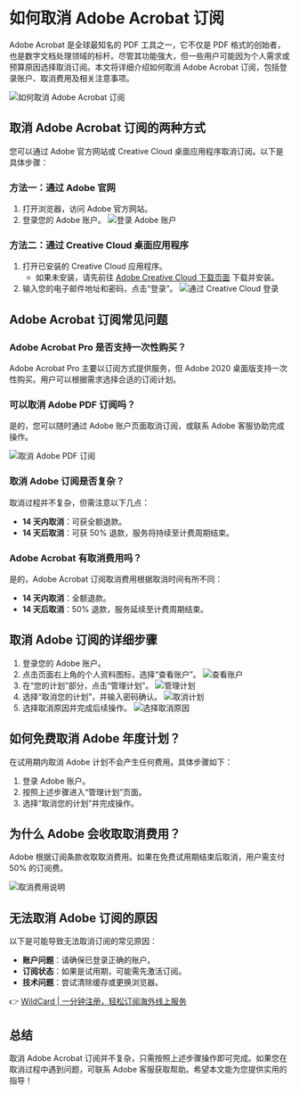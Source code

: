 # 如何取消 Adobe Acrobat 订阅

Adobe Acrobat 是全球最知名的 PDF 工具之一，它不仅是 PDF 格式的创始者，也是数字文档处理领域的标杆。尽管其功能强大，但一些用户可能因为个人需求或预算原因选择取消订阅。本文将详细介绍如何取消 Adobe Acrobat 订阅，包括登录账户、取消费用及相关注意事项。

![如何取消 Adobe Acrobat 订阅](https://bbtdd.com/img/45082223742806.webp)

## 取消 Adobe Acrobat 订阅的两种方式

您可以通过 Adobe 官方网站或 Creative Cloud 桌面应用程序取消订阅。以下是具体步骤：

### 方法一：通过 Adobe 官网

1. 打开浏览器，访问 Adobe 官方网站。
2. 登录您的 Adobe 账户。
   ![登录 Adobe 账户](https://bbtdd.com/img/4903946184465.webp)

### 方法二：通过 Creative Cloud 桌面应用程序

1. 打开已安装的 Creative Cloud 应用程序。
   - 如果未安装，请先前往 [Adobe Creative Cloud 下载页面](https://www.adobe.com) 下载并安装。
2. 输入您的电子邮件地址和密码，点击“登录”。
   ![通过 Creative Cloud 登录](https://bbtdd.com/img/895485928.webp)

## Adobe Acrobat 订阅常见问题

### Adobe Acrobat Pro 是否支持一次性购买？

Adobe Acrobat Pro 主要以订阅方式提供服务，但 Adobe 2020 桌面版支持一次性购买。用户可以根据需求选择合适的订阅计划。

### 可以取消 Adobe PDF 订阅吗？

是的，您可以随时通过 Adobe 账户页面取消订阅，或联系 Adobe 客服协助完成操作。

![取消 Adobe PDF 订阅](https://bbtdd.com/img/66682838532278.webp)

### 取消 Adobe 订阅是否复杂？

取消过程并不复杂，但需注意以下几点：
- **14 天内取消**：可获全额退款。
- **14 天后取消**：可获 50% 退款，服务将持续至计费周期结束。

### Adobe Acrobat 有取消费用吗？

是的，Adobe Acrobat 订阅取消费用根据取消时间有所不同：
- **14 天内取消**：全额退款。
- **14 天后取消**：50% 退款，服务延续至计费周期结束。

## 取消 Adobe 订阅的详细步骤

1. 登录您的 Adobe 账户。
2. 点击页面右上角的个人资料图标，选择“查看账户”。
   ![查看账户](https://bbtdd.com/img/220113306.webp)
3. 在“您的计划”部分，点击“管理计划”。
   ![管理计划](https://bbtdd.com/img/253867477.webp)
4. 选择“取消您的计划”，并输入密码确认。
   ![取消计划](https://bbtdd.com/img/834553821765468.webp)
5. 选择取消原因并完成后续操作。
   ![选择取消原因](https://bbtdd.com/img/178194602.webp)

## 如何免费取消 Adobe 年度计划？

在试用期内取消 Adobe 计划不会产生任何费用。具体步骤如下：
1. 登录 Adobe 账户。
2. 按照上述步骤进入“管理计划”页面。
3. 选择“取消您的计划”并完成操作。

## 为什么 Adobe 会收取取消费用？

Adobe 根据订阅条款收取取消费用。如果在免费试用期结束后取消，用户需支付 50% 的订阅费。

![取消费用说明](https://bbtdd.com/img/972643396.webp)

## 无法取消 Adobe 订阅的原因

以下是可能导致无法取消订阅的常见原因：
- **账户问题**：请确保已登录正确的账户。
- **订阅状态**：如果是试用期，可能需先激活订阅。
- **技术问题**：尝试清除缓存或更换浏览器。

👉 [WildCard | 一分钟注册，轻松订阅海外线上服务](https://bbtdd.com/WildCard)

## 总结

取消 Adobe Acrobat 订阅并不复杂，只需按照上述步骤操作即可完成。如果您在取消过程中遇到问题，可联系 Adobe 客服获取帮助。希望本文能为您提供实用的指导！